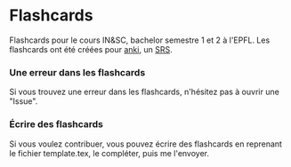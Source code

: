 Flashcards
==========

Flashcards pour le cours IN&SC, bachelor semestre 1 et 2 à l'EPFL.
Les flashcards ont été créées pour [anki](http://ankisrs.net/), un [SRS](http://en.wikipedia.org/wiki/Spaced_repetition).


### Une erreur dans les flashcards

Si vous trouvez une erreur dans les flashcards, n'hésitez pas à ouvrir une "Issue".

### Écrire des flashcards

Si vous voulez contribuer, vous pouvez écrire des flashcards en reprenant le fichier template.tex, le compléter, puis me l'envoyer.

